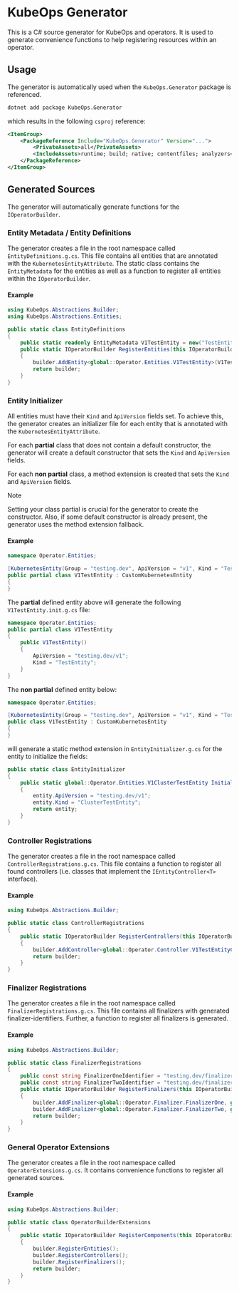 # KubeOps Generator

This is a C# source generator for KubeOps and operators.
It is used to generate convenience functions to help registering
resources within an operator.

## Usage

The generator is automatically used when the `KubeOps.Generator` package is referenced.

```bash
dotnet add package KubeOps.Generator
```

which results in the following `csproj` reference:

```xml
<ItemGroup>
    <PackageReference Include="KubeOps.Generator" Version="...">
        <PrivateAssets>all</PrivateAssets>
        <IncludeAssets>runtime; build; native; contentfiles; analyzers</IncludeAssets>
    </PackageReference>
</ItemGroup>
```

## Generated Sources

The generator will automatically generate functions for the `IOperatorBuilder`.

### Entity Metadata / Entity Definitions

The generator creates a file in the root namespace called `EntityDefinitions.g.cs`.
This file contains all entities that are annotated with the `KubernetesEntityAttribute`.
The static class contains the `EntityMetadata` for the entities as well
as a function to register all entities within the `IOperatorBuilder`.

#### Example

```csharp
using KubeOps.Abstractions.Builder;
using KubeOps.Abstractions.Entities;

public static class EntityDefinitions
{
    public static readonly EntityMetadata V1TestEntity = new("TestEntity", "v1", "testing.dev", null);
    public static IOperatorBuilder RegisterEntities(this IOperatorBuilder builder)
    {
        builder.AddEntity<global::Operator.Entities.V1TestEntity>(V1TestEntity);
        return builder;
    }
}
```

### Entity Initializer

All entities must have their `Kind` and `ApiVersion` fields set.
To achieve this, the generator creates an initializer file for each entity
that is annotated with the `KubernetesEntityAttribute`.

For each **partial** class that does not contain a default constructor,
the generator will create a default constructor that sets the `Kind` and `ApiVersion` fields.

For each **non partial** class, a method extension is created that sets
the `Kind` and `ApiVersion` fields.

> [!NOTE]
> Setting your class partial is crucial for the generator to create the constructor.
> Also, if some default constructor is already present, the generator uses the
> method extension fallback.

#### Example

```csharp
namespace Operator.Entities;

[KubernetesEntity(Group = "testing.dev", ApiVersion = "v1", Kind = "TestEntity")]
public partial class V1TestEntity : CustomKubernetesEntity
{
}
```

The **partial** defined entity above will generate the following `V1TestEntity.init.g.cs` file:

```csharp
namespace Operator.Entities;
public partial class V1TestEntity
{
    public V1TestEntity()
    {
        ApiVersion = "testing.dev/v1";
        Kind = "TestEntity";
    }
}
```

The **non partial** defined entity below:

```csharp
namespace Operator.Entities;

[KubernetesEntity(Group = "testing.dev", ApiVersion = "v1", Kind = "TestEntity")]
public class V1TestEntity : CustomKubernetesEntity
{
}
```

will generate a static method extension in `EntityInitializer.g.cs`
for the entity to initialize the fields:

```csharp
public static class EntityInitializer
{
    public static global::Operator.Entities.V1ClusterTestEntity Initialize(this global::Operator.Entities.V1ClusterTestEntity entity)
    {
        entity.ApiVersion = "testing.dev/v1";
        entity.Kind = "ClusterTestEntity";
        return entity;
    }
}
```


### Controller Registrations

The generator creates a file in the root namespace called `ControllerRegistrations.g.cs`.
This file contains a function to register all found controllers
(i.e. classes that implement the `IEntityController<T>` interface).

#### Example

```csharp
using KubeOps.Abstractions.Builder;

public static class ControllerRegistrations
{
    public static IOperatorBuilder RegisterControllers(this IOperatorBuilder builder)
    {
        builder.AddController<global::Operator.Controller.V1TestEntityController, global::Operator.Entities.V1TestEntity>();
        return builder;
    }
}
```

### Finalizer Registrations

The generator creates a file in the root namespace called `FinalizerRegistrations.g.cs`.
This file contains all finalizers with generated finalizer-identifiers.
Further, a function to register all finalizers is generated.

#### Example

```csharp
using KubeOps.Abstractions.Builder;

public static class FinalizerRegistrations
{
    public const string FinalizerOneIdentifier = "testing.dev/finalizeronefinalizer";
    public const string FinalizerTwoIdentifier = "testing.dev/finalizertwofinalizer";
    public static IOperatorBuilder RegisterFinalizers(this IOperatorBuilder builder)
    {
        builder.AddFinalizer<global::Operator.Finalizer.FinalizerOne, global::Operator.Entities.V1TestEntity>(FinalizerOneIdentifier);
        builder.AddFinalizer<global::Operator.Finalizer.FinalizerTwo, global::Operator.Entities.V1TestEntity>(FinalizerTwoIdentifier);
        return builder;
    }
}
```

### General Operator Extensions

The generator creates a file in the root namespace called `OperatorExtensions.g.cs`.
It contains convenience functions to register all generated sources.

#### Example

```csharp
using KubeOps.Abstractions.Builder;

public static class OperatorBuilderExtensions
{
    public static IOperatorBuilder RegisterComponents(this IOperatorBuilder builder)
    {
        builder.RegisterEntities();
        builder.RegisterControllers();
        builder.RegisterFinalizers();
        return builder;
    }
}
```
